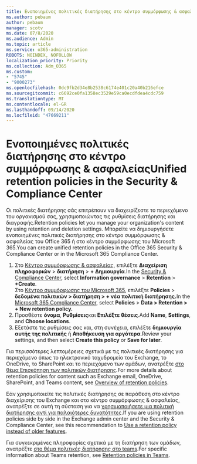 ```yaml
---
title: Ενοποιημένες πολιτικές διατήρησης στο κέντρο συμμόρφωσης & ασφαλείας
ms.author: pebaum
author: pebaum
manager: scotv
ms.date: 07/8/2020
ms.audience: Admin
ms.topic: article
ms.service: o365-administration
ROBOTS: NOINDEX, NOFOLLOW
localization_priority: Priority
ms.collection: Adm_O365
ms.custom:
- "5745"
- "9000273"
ms.openlocfilehash: 0dc9fb2d34e8b2538c6174e401c20a40b216efce
ms.sourcegitcommit: c6692ce0fa1358ec3529e59ca0ecdfdea4cdc759
ms.translationtype: MT
ms.contentlocale: el-GR
ms.lasthandoff: 09/14/2020
ms.locfileid: "47669211"
---
```

# <a name="unified-retention-policies-in-the-security--compliance-center"></a><span data-ttu-id="ec6fb-102">Ενοποιημένες πολιτικές διατήρησης στο κέντρο συμμόρφωσης & ασφαλείας</span><span class="sxs-lookup"><span data-stu-id="ec6fb-102">Unified retention policies in the Security & Compliance Center</span></span>

<span data-ttu-id="ec6fb-103">Οι πολιτικές διατήρησης σάς επιτρέπουν να διαχειρίζεστε το περιεχόμενο του οργανισμού σας, χρησιμοποιώντας τις ρυθμίσεις διατήρησης και διαγραφής.</span><span class="sxs-lookup"><span data-stu-id="ec6fb-103">Retention policies let you manage your organization's content by using retention and deletion settings.</span></span> <span data-ttu-id="ec6fb-104">Μπορείτε να δημιουργήσετε ενοποιημένες πολιτικές διατήρησης στο κέντρο συμμόρφωσης & ασφαλείας του Office 365 ή στο κέντρο συμμόρφωσης του Microsoft 365.</span><span class="sxs-lookup"><span data-stu-id="ec6fb-104">You can create unified retention policies in the Office 365 Security & Compliance Center or in the Microsoft 365 Compliance Center.</span></span> 

1. <span data-ttu-id="ec6fb-105">Στο [Κέντρο συμμόρφωσης & ασφαλείας](https://go.microsoft.com/fwlink/p/?linkid=2077143), επιλέξτε **Διαχείριση πληροφοριών**  >  **διατήρηση**  >  **+ Δημιουργία**.</span><span class="sxs-lookup"><span data-stu-id="ec6fb-105">In the [Security & Compliance Center](https://go.microsoft.com/fwlink/p/?linkid=2077143), select **Information governance** > **Retention** > **+Create**.</span></span> <br/>
    <span data-ttu-id="ec6fb-106">Στο [Κέντρο συμμόρφωσης του Microsoft 365](https://go.microsoft.com/fwlink/p/?linkid=2077149), επιλέξτε **Policies**  >  **δεδομένα πολιτικών > διατήρηση > + νέα πολιτική διατήρησης.**</span><span class="sxs-lookup"><span data-stu-id="ec6fb-106">In the [Microsoft 365 Compliance Center](https://go.microsoft.com/fwlink/p/?linkid=2077149), select **Policies** > **Data > Retention > + New retention policy.**</span></span>
2. <span data-ttu-id="ec6fb-107">Προσθέστε **όνομα**, **Ρυθμίσεις**και **Επιλέξτε θέσεις**.</span><span class="sxs-lookup"><span data-stu-id="ec6fb-107">Add **Name**, **Settings**, and **Choose locations**.</span></span>
3. <span data-ttu-id="ec6fb-108">Εξετάστε τις ρυθμίσεις σας και, στη συνέχεια, επιλέξτε **δημιουργία αυτής της πολιτικής** ή **Αποθήκευση για αργότερα**.</span><span class="sxs-lookup"><span data-stu-id="ec6fb-108">Review your settings, and then select **Create this policy** or **Save for later**.</span></span>  
      
<span data-ttu-id="ec6fb-109">Για περισσότερες λεπτομέρειες σχετικά με τις πολιτικές διατήρησης για περιεχόμενο όπως το ηλεκτρονικό ταχυδρομείο του Exchange, το OneDrive, το SharePoint και το περιεχόμενο των ομάδων, ανατρέξτε [στο θέμα Επισκόπηση των πολιτικών διατήρησης](https://go.microsoft.com/fwlink/?linkid=2127785).</span><span class="sxs-lookup"><span data-stu-id="ec6fb-109">For more details about retention policies for content such as Exchange email, OneDrive, SharePoint, and Teams content, see [Overview of retention policies](https://go.microsoft.com/fwlink/?linkid=2127785).</span></span>  
    
<span data-ttu-id="ec6fb-110">Εάν χρησιμοποιείτε τις πολιτικές διατήρησης σε παράθεση στο κέντρο διαχείρισης του Exchange και στο κέντρο συμμόρφωσης & ασφαλείας, ανατρέξτε σε αυτή τη σύσταση για να [χρησιμοποιήσετε μια πολιτική διατήρησης αντί για παλαιότερες δυνατότητες](https://docs.microsoft.com/microsoft-365/compliance/retention-policies?view=o365-worldwide#use-a-retention-policy-instead-of-older-features).</span><span class="sxs-lookup"><span data-stu-id="ec6fb-110">If you are using retention policies side by side in the Exchange admin center and the Security & Compliance Center, see this recommendation to [Use a retention policy instead of older features](https://docs.microsoft.com/microsoft-365/compliance/retention-policies?view=o365-worldwide#use-a-retention-policy-instead-of-older-features).</span></span>  
    
<span data-ttu-id="ec6fb-111">Για συγκεκριμένες πληροφορίες σχετικά με τη διατήρηση των ομάδων, ανατρέξτε [στο θέμα πολιτικές διατήρησης στο teams](https://docs.microsoft.com/microsoftteams/retention-policies).</span><span class="sxs-lookup"><span data-stu-id="ec6fb-111">For specific information about Teams retention, see [Retention policies in Teams](https://docs.microsoft.com/microsoftteams/retention-policies).</span></span>